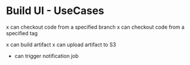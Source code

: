 # Build UI - UseCases

x can checkout code from a specified branch
x can checkout code from a specified tag

x can build artifact
x can upload artifact to S3

- can trigger notification job
